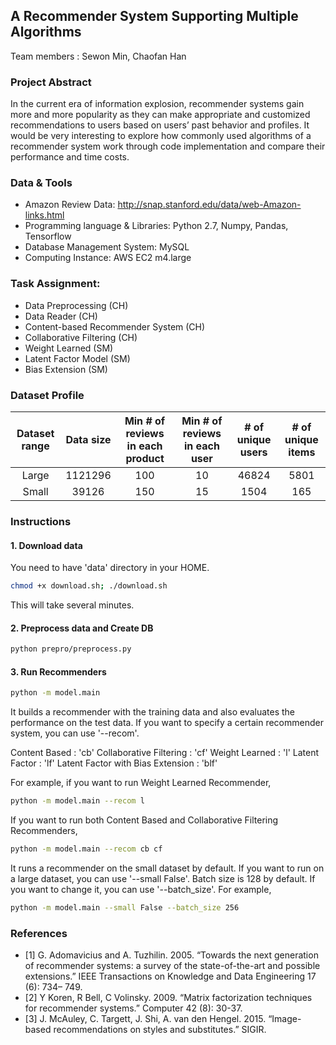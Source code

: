 ## A Recommender System Supporting Multiple Algorithms
 
Team members : Sewon Min, Chaofan Han
 
### Project Abstract
In the current era of information explosion, recommender systems gain more and
more popularity as they can make appropriate and customized recommendations to
users based on users’ past behavior and profiles. It would be very interesting to
explore how commonly used algorithms of a recommender system work through
code implementation and compare their performance and time costs.

### Data & Tools
- Amazon Review Data: http://snap.stanford.edu/data/web-Amazon-links.html
- Programming language & Libraries: Python 2.7, Numpy, Pandas, Tensorflow
- Database Management System: MySQL
- Computing Instance: AWS EC2 m4.large

### Task Assignment:
- Data Preprocessing (CH)
- Data Reader (CH)
- Content-based Recommender System (CH)
- Collaborative Filtering (CH)
- Weight Learned (SM)
- Latent Factor Model (SM)
- Bias Extension (SM)

### Dataset Profile
| Dataset range | Data size | Min # of reviews in each product | Min # of reviews in each user | # of unique users | # of unique items |
| :---: | :---: | :---: | :---: | :---: | :---: |
| Large | 1121296 | 100 | 10 | 46824 | 5801 |
| Small | 39126 | 150 | 15 | 1504 | 165 |



### Instructions

#### 1. Download data
You need to have 'data' directory in your HOME.

```bash
chmod +x download.sh; ./download.sh 
```

This will take several minutes.

#### 2. Preprocess data and Create DB
```bash
python prepro/preprocess.py
```

#### 3. Run Recommenders
```bash
python -m model.main
```
It builds a recommender with the training data and also evaluates the performance on the test data. If you want to specify a certain recommender system, you can use '--recom'.

Content Based : 'cb'
Collaborative Filtering : 'cf'
Weight Learned : 'l'
Latent Factor : 'lf'
Latent Factor with Bias Extension : 'blf'

For example, if you want to run Weight Learned Recommender,
```bash
python -m model.main --recom l
```
If you want to run both Content Based and Collaborative Filtering Recommenders,
```bash
python -m model.main --recom cb cf
```
It runs a recommender on the small dataset by default. If you want to run on a large dataset, you can use '--small False'. Batch size is 128 by default. If you want to change it, you can use '--batch_size'. For example,
```bash
python -m model.main --small False --batch_size 256
```

### References
- [1] G. Adomavicius and A. Tuzhilin. 2005. “Towards the next generation of recommender systems: a survey of the state-of-the-art and possible extensions.” IEEE Transactions on Knowledge and Data Engineering 17 (6): 734– 749.
- [2] Y Koren, R Bell, C Volinsky. 2009. “Matrix factorization techniques for recommender systems.” Computer 42 (8): 30-37.
- [3] J. McAuley, C. Targett, J. Shi, A. van den Hengel. 2015. “Image-based recommendations on styles and substitutes.” SIGIR.
